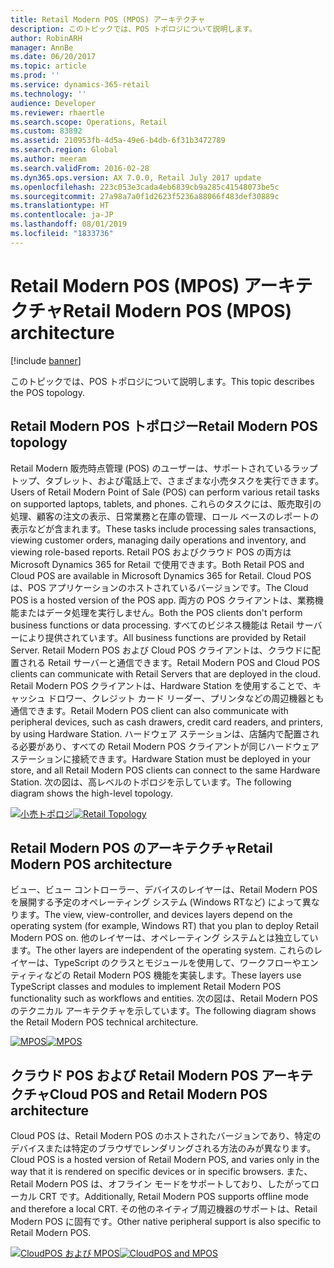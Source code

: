 ```yaml
---
title: Retail Modern POS (MPOS) アーキテクチャ
description: このトピックでは、POS トポロジについて説明します。
author: RobinARH
manager: AnnBe
ms.date: 06/20/2017
ms.topic: article
ms.prod: ''
ms.service: dynamics-365-retail
ms.technology: ''
audience: Developer
ms.reviewer: rhaertle
ms.search.scope: Operations, Retail
ms.custom: 83892
ms.assetid: 210953fb-4d5a-49e6-b4db-6f31b3472789
ms.search.region: Global
ms.author: meeram
ms.search.validFrom: 2016-02-28
ms.dyn365.ops.version: AX 7.0.0, Retail July 2017 update
ms.openlocfilehash: 223c053e3cada4eb6839cb9a285c41548073be5c
ms.sourcegitcommit: 27a98a7a0f1d2623f5236a88066f483def30889c
ms.translationtype: HT
ms.contentlocale: ja-JP
ms.lasthandoff: 08/01/2019
ms.locfileid: "1833736"
---
```

# <a name="retail-modern-pos-mpos-architecture"></a><span data-ttu-id="99e1a-103">Retail Modern POS (MPOS) アーキテクチャ</span><span class="sxs-lookup"><span data-stu-id="99e1a-103">Retail Modern POS (MPOS) architecture</span></span>

[!include [banner](../includes/banner.md)]

<span data-ttu-id="99e1a-104">このトピックでは、POS トポロジについて説明します。</span><span class="sxs-lookup"><span data-stu-id="99e1a-104">This topic describes the POS topology.</span></span>

<a name="retail-modern-pos-topology"></a><span data-ttu-id="99e1a-105">Retail Modern POS トポロジー</span><span class="sxs-lookup"><span data-stu-id="99e1a-105">Retail Modern POS topology</span></span>
--------------------------

<span data-ttu-id="99e1a-106">Retail Modern 販売時点管理 (POS) のユーザーは、サポートされているラップトップ、タブレット、および電話上で、さまざまな小売タスクを実行できます。</span><span class="sxs-lookup"><span data-stu-id="99e1a-106">Users of Retail Modern Point of Sale (POS) can perform various retail tasks on supported laptops, tablets, and phones.</span></span> <span data-ttu-id="99e1a-107">これらのタスクには、販売取引の処理、顧客の注文の表示、日常業務と在庫の管理、ロール ベースのレポートの表示などが含まれます。</span><span class="sxs-lookup"><span data-stu-id="99e1a-107">These tasks include processing sales transactions, viewing customer orders, managing daily operations and inventory, and viewing role-based reports.</span></span> <span data-ttu-id="99e1a-108">Retail POS およびクラウド POS の両方は Microsoft Dynamics 365 for Retail で使用できます。</span><span class="sxs-lookup"><span data-stu-id="99e1a-108">Both Retail POS and Cloud POS are available in Microsoft Dynamics 365 for Retail.</span></span>  <span data-ttu-id="99e1a-109">Cloud POS は、POS アプリケーションのホストされているバージョンです。</span><span class="sxs-lookup"><span data-stu-id="99e1a-109">The Cloud POS is a hosted version of the POS app.</span></span> <span data-ttu-id="99e1a-110">両方の POS クライアントは、業務機能またはデータ処理を実行しません。</span><span class="sxs-lookup"><span data-stu-id="99e1a-110">Both the POS clients don't perform business functions or data processing.</span></span> <span data-ttu-id="99e1a-111">すべてのビジネス機能は Retail サーバーにより提供されています。</span><span class="sxs-lookup"><span data-stu-id="99e1a-111">All business functions are provided by Retail Server.</span></span> <span data-ttu-id="99e1a-112">Retail Modern POS および Cloud POS クライアントは、クラウドに配置される Retail サーバーと通信できます。</span><span class="sxs-lookup"><span data-stu-id="99e1a-112">Retail Modern POS and Cloud POS clients can communicate with Retail Servers that are deployed in the cloud.</span></span> <span data-ttu-id="99e1a-113">Retail Modern POS クライアントは、Hardware Station を使用することで、キャッシュ ドロワー、クレジット カード リーダー、プリンタなどの周辺機器とも通信できます。</span><span class="sxs-lookup"><span data-stu-id="99e1a-113">Retail Modern POS client can also communicate with peripheral devices, such as cash drawers, credit card readers, and printers, by using Hardware Station.</span></span> <span data-ttu-id="99e1a-114">ハードウェア ステーションは、店舗内で配置される必要があり、すべての Retail Modern POS クライアントが同じハードウェア ステーションに接続できます。</span><span class="sxs-lookup"><span data-stu-id="99e1a-114">Hardware Station must be deployed in your store, and all Retail Modern POS clients can connect to the same Hardware Station.</span></span> <span data-ttu-id="99e1a-115">次の図は、高レベルのトポロジを示しています。</span><span class="sxs-lookup"><span data-stu-id="99e1a-115">The following diagram shows the high-level topology.</span></span> 

<span data-ttu-id="99e1a-116">[![小売トポロジ](./media/retail-topology-1024x606.png)](./media/retail-topology.png)</span><span class="sxs-lookup"><span data-stu-id="99e1a-116">[![Retail Topology](./media/retail-topology-1024x606.png)](./media/retail-topology.png)</span></span>

## <a name="retail-modern-pos-architecture"></a><span data-ttu-id="99e1a-117">Retail Modern POS のアーキテクチャ</span><span class="sxs-lookup"><span data-stu-id="99e1a-117">Retail Modern POS architecture</span></span>
<span data-ttu-id="99e1a-118">ビュー、ビュー コントローラー、デバイスのレイヤーは、Retail Modern POS を展開する予定のオペレーティング システム (Windows RTなど) によって異なります。</span><span class="sxs-lookup"><span data-stu-id="99e1a-118">The view, view-controller, and devices layers depend on the operating system (for example, Windows RT) that you plan to deploy Retail Modern POS on.</span></span> <span data-ttu-id="99e1a-119">他のレイヤーは、オペレーティング システムとは独立しています。</span><span class="sxs-lookup"><span data-stu-id="99e1a-119">The other layers are independent of the operating system.</span></span> <span data-ttu-id="99e1a-120">これらのレイヤーは、TypeScript のクラスとモジュールを使用して、ワークフローやエンティティなどの Retail Modern POS 機能を実装します。</span><span class="sxs-lookup"><span data-stu-id="99e1a-120">These layers use TypeScript classes and modules to implement Retail Modern POS functionality such as workflows and entities.</span></span> <span data-ttu-id="99e1a-121">次の図は、Retail Modern POS のテクニカル アーキテクチャを示しています。</span><span class="sxs-lookup"><span data-stu-id="99e1a-121">The following diagram shows the Retail Modern POS technical architecture.</span></span> 

<span data-ttu-id="99e1a-122">[![MPOS](./media/mpos.png)](./media/mpos.png)</span><span class="sxs-lookup"><span data-stu-id="99e1a-122">[![MPOS](./media/mpos.png)](./media/mpos.png)</span></span>

## <a name="cloud-pos-and-retail-modern-pos-architecture"></a><span data-ttu-id="99e1a-123">クラウド POS および Retail Modern POS アーキテクチャ</span><span class="sxs-lookup"><span data-stu-id="99e1a-123">Cloud POS and Retail Modern POS architecture</span></span>
<span data-ttu-id="99e1a-124">Cloud POS は、Retail Modern POS のホストされたバージョンであり、特定のデバイスまたは特定のブラウザでレンダリングされる方法のみが異なります。</span><span class="sxs-lookup"><span data-stu-id="99e1a-124">Cloud POS is a hosted version of Retail Modern POS, and varies only in the way that it is rendered on specific devices or in specific browsers.</span></span> <span data-ttu-id="99e1a-125">また、Retail Modern POS は、オフライン モードをサポートしており、したがってローカル CRT です。</span><span class="sxs-lookup"><span data-stu-id="99e1a-125">Additionally, Retail Modern POS supports offline mode and therefore a local CRT.</span></span> <span data-ttu-id="99e1a-126">その他のネイティブ周辺機器のサポートは、Retail Modern POS に固有です。</span><span class="sxs-lookup"><span data-stu-id="99e1a-126">Other native peripheral support is also specific to Retail Modern POS.</span></span> 

<span data-ttu-id="99e1a-127">[![CloudPOS および MPOS](./media/cloudpos-and-mpos.png)](./media/cloudpos-and-mpos.png)</span><span class="sxs-lookup"><span data-stu-id="99e1a-127">[![CloudPOS and MPOS](./media/cloudpos-and-mpos.png)](./media/cloudpos-and-mpos.png)</span></span>




